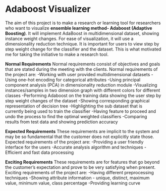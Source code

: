 # Adaboost Visualizer
The aim of this project is to make a research or learning tool for researchers who want to visualize **ensemble learning method- Adaboost (Adaptive Boosting)**. It will implement AdaBoost in  multidimensional dataset, showing instance weight changes. For ease of visualization, it will use a dimensionality reduction technique. It is important for users to view step by step weight change for the classifier and the dataset. This is what motivated me for taking the initiative to make a research tool.

**Normal Requirements**
Normal requirements consist of objectives and goals that are stated during the meeting with the clients. Normal requirements of the project are:
-Working with user provided multidimensional datasets
-Using one-hot encoding for categorical attributes
-Using principal component analysis (PCA) in dimensionality reduction module
-Visualizing instances/samples in two dimension graph with different colors for different classes
-Performing Adaboost on the training data showing the user step by step weight changes of the dataset
-Showing corresponding graphical representation of decision tree
-Highlighting the sub dataset that is currently being used to train the classifier
-Having feature to proceed and undo the process to find the optimal weighted classifiers
-Comparing results from test data and showing prediction accuracy

**Expected Requirements**
These requirements are implicit to the system and may be so fundamental that the customer does not explicitly state those. Expected requirements of the project are:
-Providing a user friendly interface for the users
-Accurate analysis algorithm and techniques
-Efficient and fast data processing

**Exciting Requirements**
These requirements are for features that go beyond the customer’s expectation and prove to be very satisfying when present. Exciting requirements of the project are:
-Having different preprocessing techniques
-Showing attribute information - unique, distinct, maximum value, minimum value, class percentage
-Providing learning curve
